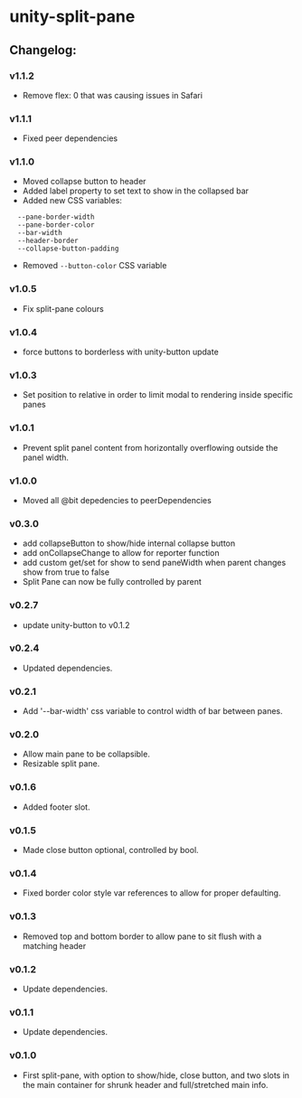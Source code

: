 # unity-split-pane

## Changelog:

### v1.1.2
- Remove flex: 0 that was causing issues in Safari

### v1.1.1
- Fixed peer dependencies

### v1.1.0
- Moved collapse button to header
- Added label property to set text to show in the collapsed bar
- Added new CSS variables:
```
  --pane-border-width
  --pane-border-color
  --bar-width
  --header-border
  --collapse-button-padding
```
- Removed `--button-color` CSS variable

### v1.0.5
- Fix split-pane colours

### v1.0.4
- force buttons to borderless with unity-button update

### v1.0.3
- Set position to relative in order to limit modal to rendering inside specific panes

### v1.0.1
- Prevent split panel content from horizontally overflowing outside the panel width.

### v1.0.0
- Moved all @bit depedencies to peerDependencies

### v0.3.0
- add collapseButton to show/hide internal collapse button
- add onCollapseChange to allow for reporter function
- add custom get/set for show to send paneWidth when parent changes show from true to false
- Split Pane can now be fully controlled by parent

### v0.2.7
- update unity-button to v0.1.2

### v0.2.4
- Updated dependencies.

### v0.2.1
- Add '--bar-width' css variable to control width of bar between panes.

### v0.2.0
- Allow main pane to be collapsible.
- Resizable split pane.

### v0.1.6
- Added footer slot.

### v0.1.5
- Made close button optional, controlled by bool.

### v0.1.4
- Fixed border color style var references to allow for proper defaulting.

### v0.1.3
- Removed top and bottom border to allow pane to sit flush with a matching header

### v0.1.2
- Update dependencies.

### v0.1.1
- Update dependencies.

### v0.1.0
- First split-pane, with option to show/hide, close button, and two slots in the main container for shrunk header and full/stretched main info.
